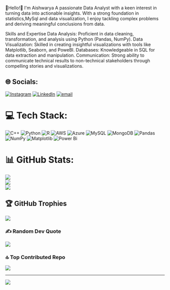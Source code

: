 💫Hello!👋 I'm Aishwarya
A passionate Data Analyst with a keen interest in turning data into actionable insights. With a strong foundation in statistics,MySql and data visualization, I enjoy tackling complex problems and deriving meaningful conclusions from data.

Skills and Expertise
Data Analysis: Proficient in data cleaning, transformation, and analysis using Python (Pandas, NumPy).
Data Visualization: Skilled in creating insightful visualizations with tools like Matplotlib, Seaborn, and PoweBI.
Databases: Knowledgeable in SQL for data extraction and manipulation.
Communication: Strong ability to communicate technical results to non-technical stakeholders through compelling stories and visualizations.

## 🌐 Socials:
[![Instagram](https://img.shields.io/badge/Instagram-%23E4405F.svg?logo=Instagram&logoColor=white)](https://instagram.com/aishwarya-wasnik) [![LinkedIn](https://img.shields.io/badge/LinkedIn-%230077B5.svg?logo=linkedin&logoColor=white)](https://linkedin.com/in/www.linkedin.com/in/aishwarya-wasnik) [![email](https://img.shields.io/badge/Email-D14836?logo=gmail&logoColor=white)](mailto:aishwaryawasnik24@gmail.com) 

# 💻 Tech Stack:
![C++](https://img.shields.io/badge/c++-%2300599C.svg?style=for-the-badge&logo=c%2B%2B&logoColor=white) ![Python](https://img.shields.io/badge/python-3670A0?style=for-the-badge&logo=python&logoColor=ffdd54) ![R](https://img.shields.io/badge/r-%23276DC3.svg?style=for-the-badge&logo=r&logoColor=white) ![AWS](https://img.shields.io/badge/AWS-%23FF9900.svg?style=for-the-badge&logo=amazon-aws&logoColor=white) ![Azure](https://img.shields.io/badge/azure-%230072C6.svg?style=for-the-badge&logo=microsoftazure&logoColor=white) ![MySQL](https://img.shields.io/badge/mysql-4479A1.svg?style=for-the-badge&logo=mysql&logoColor=white) ![MongoDB](https://img.shields.io/badge/MongoDB-%234ea94b.svg?style=for-the-badge&logo=mongodb&logoColor=white) ![Pandas](https://img.shields.io/badge/pandas-%23150458.svg?style=for-the-badge&logo=pandas&logoColor=white) ![NumPy](https://img.shields.io/badge/numpy-%23013243.svg?style=for-the-badge&logo=numpy&logoColor=white) ![Matplotlib](https://img.shields.io/badge/Matplotlib-%23ffffff.svg?style=for-the-badge&logo=Matplotlib&logoColor=black) ![Power Bi](https://img.shields.io/badge/power_bi-F2C811?style=for-the-badge&logo=powerbi&logoColor=black)
# 📊 GitHub Stats:
![](https://github-readme-stats.vercel.app/api?username=aishwarya-wasnik&theme=merko&hide_border=false&include_all_commits=true&count_private=false)<br/>
![](https://nirzak-streak-stats.vercel.app/?user=aishwarya-wasnik&theme=merko&hide_border=false)<br/>
![](https://github-readme-stats.vercel.app/api/top-langs/?username=aishwarya-wasnik&theme=merko&hide_border=false&include_all_commits=true&count_private=false&layout=compact)

## 🏆 GitHub Trophies
![](https://github-profile-trophy.vercel.app/?username=aishwarya-wasnik&theme=radical&no-frame=false&no-bg=true&margin-w=4)

### ✍️ Random Dev Quote
![](https://quotes-github-readme.vercel.app/api?type=horizontal&theme=radical)

### 🔝 Top Contributed Repo
![](https://github-contributor-stats.vercel.app/api?username=aishwarya-wasnik&limit=5&theme=dark&combine_all_yearly_contributions=true)

---
[![](https://visitcount.itsvg.in/api?id=aishwarya-wasnik&icon=0&color=0)](https://visitcount.itsvg.in)

<!-- Proudly created with GPRM ( https://gprm.itsvg.in ) -->
